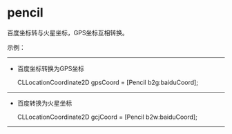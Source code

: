 pencil
======

百度坐标转与火星坐标，GPS坐标互相转换。

示例：

______
* 百度坐标转换为GPS坐标

  CLLocationCoordinate2D gpsCoord = [Pencil b2g:baiduCoord];

______
* 百度转换为火星坐标

  CLLocationCoordinate2D gcjCoord = [Pencil b2w:baiduCoord];

______

